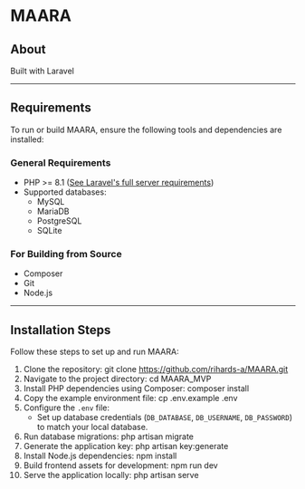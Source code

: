 # MAARA

## About
Built with Laravel

---

## Requirements
To run or build MAARA, ensure the following tools and dependencies are installed:

### General Requirements
- PHP >= 8.1 ([See Laravel's full server requirements](https://laravel.com/docs/10.x/deployment#server-requirements))
- Supported databases:
  - MySQL
  - MariaDB
  - PostgreSQL
  - SQLite

### For Building from Source
- Composer
- Git
- Node.js

---

## Installation Steps
Follow these steps to set up and run MAARA:
1. Clone the repository:
   git clone https://github.com/rihards-a/MAARA.git
2. Navigate to the project directory:
   cd MAARA_MVP
3. Install PHP dependencies using Composer:
   composer install
4. Copy the example environment file:
   cp .env.example .env
5. Configure the `.env` file:
   - Set up database credentials (`DB_DATABASE`, `DB_USERNAME`, `DB_PASSWORD`) to match your local database.
6. Run database migrations:
   php artisan migrate
7. Generate the application key:
   php artisan key:generate
8. Install Node.js dependencies:
   npm install
9. Build frontend assets for development:
   npm run dev
10. Serve the application locally:
   php artisan serve


